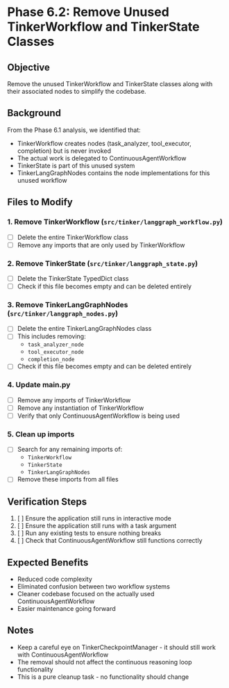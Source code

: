 # Phase 6.2: Remove Unused TinkerWorkflow and TinkerState Classes

## Objective
Remove the unused TinkerWorkflow and TinkerState classes along with their associated nodes to simplify the codebase.

## Background
From the Phase 6.1 analysis, we identified that:
- TinkerWorkflow creates nodes (task_analyzer, tool_executor, completion) but is never invoked
- The actual work is delegated to ContinuousAgentWorkflow
- TinkerState is part of this unused system
- TinkerLangGraphNodes contains the node implementations for this unused workflow

## Files to Modify

### 1. Remove TinkerWorkflow (`src/tinker/langgraph_workflow.py`)
- [ ] Delete the entire TinkerWorkflow class
- [ ] Remove any imports that are only used by TinkerWorkflow

### 2. Remove TinkerState (`src/tinker/langgraph_state.py`)
- [ ] Delete the TinkerState TypedDict class
- [ ] Check if this file becomes empty and can be deleted entirely

### 3. Remove TinkerLangGraphNodes (`src/tinker/langgraph_nodes.py`)
- [ ] Delete the entire TinkerLangGraphNodes class
- [ ] This includes removing:
  - `task_analyzer_node`
  - `tool_executor_node`  
  - `completion_node`
- [ ] Check if this file becomes empty and can be deleted entirely

### 4. Update main.py
- [ ] Remove any imports of TinkerWorkflow
- [ ] Remove any instantiation of TinkerWorkflow
- [ ] Verify that only ContinuousAgentWorkflow is being used

### 5. Clean up imports
- [ ] Search for any remaining imports of:
  - `TinkerWorkflow`
  - `TinkerState`
  - `TinkerLangGraphNodes`
- [ ] Remove these imports from all files

## Verification Steps
1. [ ] Ensure the application still runs in interactive mode
2. [ ] Ensure the application still runs with a task argument
3. [ ] Run any existing tests to ensure nothing breaks
4. [ ] Check that ContinuousAgentWorkflow still functions correctly

## Expected Benefits
- Reduced code complexity
- Eliminated confusion between two workflow systems
- Cleaner codebase focused on the actually used ContinuousAgentWorkflow
- Easier maintenance going forward

## Notes
- Keep a careful eye on TinkerCheckpointManager - it should still work with ContinuousAgentWorkflow
- The removal should not affect the continuous reasoning loop functionality
- This is a pure cleanup task - no functionality should change